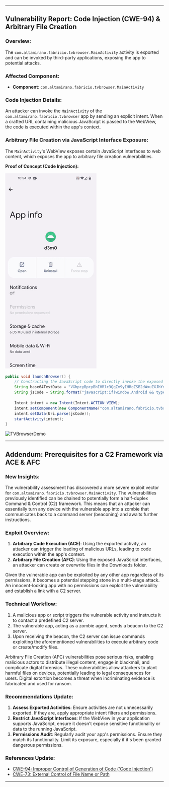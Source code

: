 

---

## Vulnerability Report: Code Injection (CWE-94) & Arbitrary File Creation

### Overview:

The `com.altamirano.fabricio.tvbrowser.MainActivity` activity is exported and can be invoked by third-party applications, exposing the app to potential attacks.

### Affected Component:
- **Component**: `com.altamirano.fabricio.tvbrowser.MainActivity`

### Code Injection Details:

An attacker can invoke the `MainActivity` of the `com.altamirano.fabricio.tvbrowser` app by sending an explicit intent. When a crafted URL containing malicious JavaScript is passed to the WebView, the code is executed within the app's context.

### Arbitrary File Creation via JavaScript Interface Exposure:

The `MainActivity`'s WebView exposes certain JavaScript interfaces to web content, which exposes the app to arbitrary file creation vulnerabilities.

**Proof of Concept (Code Injection):**

![image](https://github.com/actuator/com.altamirano.fabricio.tvbrowser/blob/main/TVBrowserDemo.gif)

```java
public void launchBrowser() {
    // Constructing the JavaScript code to directly invoke the exposed JavaScript interface method.
    String base64TestData = "VGhpcyBpcyBhIHRlc3QgZm9yIHRoZSB2dWxuZXJhYmlsaXR5IFBvQy4="; // Represents "This is a test for the vulnerability PoC."
    String jsCode = String.format("javascript:if(window.Android && typeof window.Android.getBase64FromBlobData === 'function'){ window.Android.getBase64FromBlobData('data:text/plain;base64,%s', 'test.txt'); }", base64TestData);

    Intent intent = new Intent(Intent.ACTION_VIEW);
    intent.setComponent(new ComponentName("com.altamirano.fabricio.tvbrowser", "com.altamirano.fabricio.tvbrowser.MainActivity"));
    intent.setData(Uri.parse(jsCode));
    startActivity(intent);
}
```

![TVBrowserDemo](https://github.com/actuator/com.altamirano.fabricio.tvbrowser/assets/78701239/5835748e-cd5a-4d06-bd95-d56d0700867f)

---

## Addendum: Prerequisites for a C2 Framework via ACE & AFC

### New Insights:

The vulnerability assessment has discovered a more severe exploit vector for `com.altamirano.fabricio.tvbrowser.MainActivity`. The vulnerabilities previously identified can be chained to potentially form a half-duplex Command & Control (C2) framework. This means that an attacker can essentially turn any device with the vulnerable app into a zombie that communicates back to a command server (beaconing) and awaits further instructions.

### Exploit Overview:
1. **Arbitrary Code Execution (ACE)**: Using the exported activity, an attacker can trigger the loading of malicious URLs, leading to code execution within the app's context.
2. **Arbitrary File Creation (AFC)**: Using the exposed JavaScript interfaces, an attacker can create or overwrite files in the Downloads folder.

Given the vulnerable app can be exploited by any other app regardless of its permissions, it becomes a potential stepping stone in a multi-stage attack. An innocent-looking app with no permissions can exploit the vulnerability and establish a link with a C2 server.

### Technical Workflow:
1. A malicious app or script triggers the vulnerable activity and instructs it to contact a predefined C2 server.
2. The vulnerable app, acting as a zombie agent, sends a beacon to the C2 server.
3. Upon receiving the beacon, the C2 server can issue commands exploiting the aforementioned vulnerabilities to execute arbitrary code or create/modify files.

Arbitrary File Creation (AFC) vulnerabilities pose serious risks, enabling malicious actors to distribute illegal content, engage in blackmail, and complicate digital forensics. These vulnerabilities allow attackers to plant harmful files on devices, potentially leading to legal consequences for users. Digital extortion becomes a threat when incriminating evidence is fabricated and used for ransom. 

### Recommendations Update:
1. **Assess Exported Activities**: Ensure activities are not unnecessarily exported. If they are, apply appropriate intent filters and permissions.
2. **Restrict JavaScript Interfaces**: If the WebView in your application supports JavaScript, ensure it doesn't expose sensitive functionality or data to the running JavaScript.
3. **Permissions Audit**: Regularly audit your app's permissions. Ensure they match its functionality. Limit its exposure, especially if it's been granted dangerous permissions.

### References Update:
- [CWE-94: Improper Control of Generation of Code ('Code Injection')](https://cwe.mitre.org/data/definitions/94.html)
- [CWE-73: External Control of File Name or Path](https://cwe.mitre.org/data/definitions/73.html)



---
